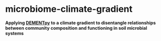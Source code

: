 # microbiome-climate-gradient

**Applying [DEMENTpy](https://github.com/bioatmosphere/DEMENTpy) to a climate gradient to disentangle relationships between community composition and functioning in soil microbial systems**
